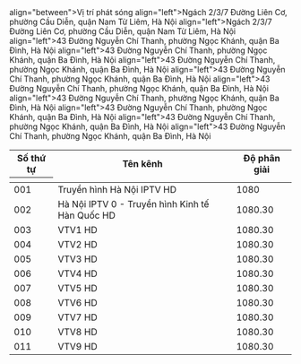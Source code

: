<table>
	<thead>
		<tr><th align="between">Số thứ tự</th><th align="between">Tên kênh</th><th align="between">Độ phân giải</th></tr> align="between">Vị trí phát sóng</th><th
	</thead>
	<tbody>
		<tr><td align="left">001</td><td align="left">Truyền hình Hà Nội IPTV HD</td><td align="left">1080</td></td> align="left">Ngách 2/3/7 Đường Liên Cơ, phường Cầu Diễn, quận Nam Từ Liêm, Hà Nội</td></td>
		<tr><td align="left">002</td><td align="left">Hà Nội IPTV 0 - Truyền hình Kinh tế Hàn Quốc HD</td><td align="left">1080.30</td></tr> align="left">Ngách 2/3/7 Đường Liên Cơ, phường Cầu Diễn, quận Nam Từ Liêm, Hà Nội</td></tr>
	        <tr><td align="left">003</td><td align="left">VTV1 HD</td><td align="left">1080.30</td></td> align="left">43 Đường Nguyễn Chí Thanh, phường Ngọc Khánh, quận Ba Đình, Hà Nội</td></td>
                <tr><td align="left">004</td><td align="left">VTV2 HD</td><td align="left">1080.30</td></td> align="left">43 Đường Nguyễn Chí Thanh, phường Ngọc Khánh, quận Ba Đình, Hà Nội</td></td>
		<tr><td align="left">005</td><td align="left">VTV3 HD</td><td align="left">1080.30</td></td> align="left">43 Đường Nguyễn Chí Thanh, phường Ngọc Khánh, quận Ba Đình, Hà Nội</td></td>
		<tr><td align="left">006</td><td align="left">VTV4 HD</td><td align="left">1080.30</td></td> align="left">43 Đường Nguyễn Chí Thanh, phường Ngọc Khánh, quận Ba Đình, Hà Nội</td></td>
		<tr><td align="left">007</td><td align="left">VTV5 HD</td><td align="left">1080.30</td></td> align="left">43 Đường Nguyễn Chí Thanh, phường Ngọc Khánh, quận Ba Đình, Hà Nội</td></td>
		<tr><td align="left">008</td><td align="left">VTV6 HD</td><td align="left">1080.30</td></td> align="left">43 Đường Nguyễn Chí Thanh, phường Ngọc Khánh, quận Ba Đình, Hà Nội</td></td>
		<tr><td align="left">009</td><td align="left">VTV7 HD</td><td align="left">1080.30</td></td> align="left">43 Đường Nguyễn Chí Thanh, phường Ngọc Khánh, quận Ba Đình, Hà Nội</td></td>
		<tr><td align="left">010</td><td align="left">VTV8 HD</td><td align="left">1080.30</td></td> align="left">43 Đường Nguyễn Chí Thanh, phường Ngọc Khánh, quận Ba Đình, Hà Nội</td></td>
		<tr><td align="left">011</td><td align="left">VTV9 HD</td><td align="left">1080.30</td></td> align="left">43 Đường Nguyễn Chí Thanh, phường Ngọc Khánh, quận Ba Đình, Hà Nội</td></td>
		
